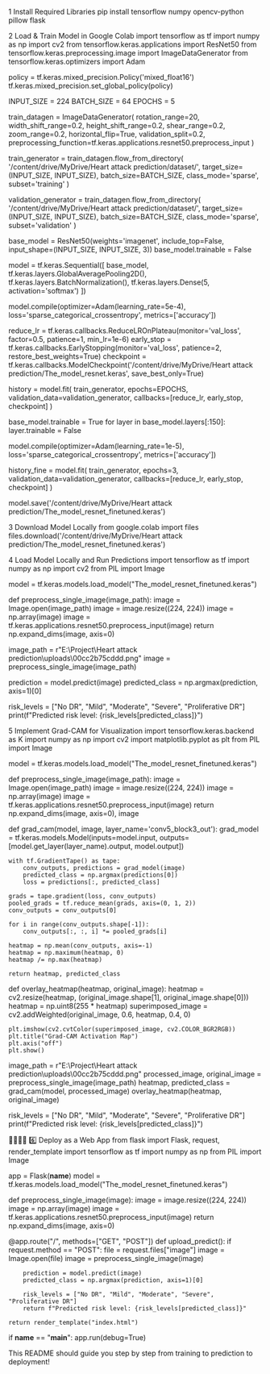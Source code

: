 1️ Install Required Libraries
pip install tensorflow numpy opencv-python pillow flask


2️ Load & Train Model in Google Colab
import tensorflow as tf
import numpy as np
import cv2
from tensorflow.keras.applications import ResNet50
from tensorflow.keras.preprocessing.image import ImageDataGenerator
from tensorflow.keras.optimizers import Adam

policy = tf.keras.mixed_precision.Policy('mixed_float16')
tf.keras.mixed_precision.set_global_policy(policy)

INPUT_SIZE = 224
BATCH_SIZE = 64
EPOCHS = 5

train_datagen = ImageDataGenerator(
    rotation_range=20, width_shift_range=0.2, height_shift_range=0.2,
    shear_range=0.2, zoom_range=0.2, horizontal_flip=True,
    validation_split=0.2, preprocessing_function=tf.keras.applications.resnet50.preprocess_input
)

train_generator = train_datagen.flow_from_directory(
    '/content/drive/MyDrive/Heart attack prediction/dataset/',
    target_size=(INPUT_SIZE, INPUT_SIZE),
    batch_size=BATCH_SIZE,
    class_mode='sparse',
    subset='training'
)

validation_generator = train_datagen.flow_from_directory(
    '/content/drive/MyDrive/Heart attack prediction/dataset/',
    target_size=(INPUT_SIZE, INPUT_SIZE),
    batch_size=BATCH_SIZE,
    class_mode='sparse',
    subset='validation'
)

base_model = ResNet50(weights='imagenet', include_top=False, input_shape=(INPUT_SIZE, INPUT_SIZE, 3))
base_model.trainable = False

model = tf.keras.Sequential([
    base_model,
    tf.keras.layers.GlobalAveragePooling2D(),
    tf.keras.layers.BatchNormalization(),
    tf.keras.layers.Dense(5, activation='softmax')
])

model.compile(optimizer=Adam(learning_rate=5e-4), loss='sparse_categorical_crossentropy', metrics=['accuracy'])

reduce_lr = tf.keras.callbacks.ReduceLROnPlateau(monitor='val_loss', factor=0.5, patience=1, min_lr=1e-6)
early_stop = tf.keras.callbacks.EarlyStopping(monitor='val_loss', patience=2, restore_best_weights=True)
checkpoint = tf.keras.callbacks.ModelCheckpoint('/content/drive/MyDrive/Heart attack prediction/The_model_resnet.keras', save_best_only=True)

history = model.fit(
    train_generator,
    epochs=EPOCHS,
    validation_data=validation_generator,
    callbacks=[reduce_lr, early_stop, checkpoint]
)

base_model.trainable = True
for layer in base_model.layers[:150]:
    layer.trainable = False

model.compile(optimizer=Adam(learning_rate=1e-5), loss='sparse_categorical_crossentropy', metrics=['accuracy'])

history_fine = model.fit(
    train_generator,
    epochs=3,
    validation_data=validation_generator,
    callbacks=[reduce_lr, early_stop, checkpoint]
)

model.save('/content/drive/MyDrive/Heart attack prediction/The_model_resnet_finetuned.keras')


3️ Download Model Locally
from google.colab import files
files.download('/content/drive/MyDrive/Heart attack prediction/The_model_resnet_finetuned.keras')


4️ Load Model Locally and Run Predictions
import tensorflow as tf
import numpy as np
import cv2
from PIL import Image

model = tf.keras.models.load_model("The_model_resnet_finetuned.keras")

def preprocess_single_image(image_path):
    image = Image.open(image_path)
    image = image.resize((224, 224))
    image = np.array(image)
    image = tf.keras.applications.resnet50.preprocess_input(image)
    return np.expand_dims(image, axis=0)

image_path = r"E:\Project\Heart attack prediction\uploads\00cc2b75cddd.png"
image = preprocess_single_image(image_path)

prediction = model.predict(image)
predicted_class = np.argmax(prediction, axis=1)[0]

risk_levels = ["No DR", "Mild", "Moderate", "Severe", "Proliferative DR"]
print(f"Predicted risk level: {risk_levels[predicted_class]}")


5️ Implement Grad-CAM for Visualization
import tensorflow.keras.backend as K
import numpy as np
import cv2
import matplotlib.pyplot as plt
from PIL import Image

model = tf.keras.models.load_model("The_model_resnet_finetuned.keras")

def preprocess_single_image(image_path):
    image = Image.open(image_path)
    image = image.resize((224, 224))
    image = np.array(image)
    image = tf.keras.applications.resnet50.preprocess_input(image)
    return np.expand_dims(image, axis=0), image

def grad_cam(model, image, layer_name='conv5_block3_out'):
    grad_model = tf.keras.models.Model(inputs=model.input, outputs=[model.get_layer(layer_name).output, model.output])

    with tf.GradientTape() as tape:
        conv_outputs, predictions = grad_model(image)
        predicted_class = np.argmax(predictions[0])
        loss = predictions[:, predicted_class]

    grads = tape.gradient(loss, conv_outputs)
    pooled_grads = tf.reduce_mean(grads, axis=(0, 1, 2))
    conv_outputs = conv_outputs[0]

    for i in range(conv_outputs.shape[-1]):
        conv_outputs[:, :, i] *= pooled_grads[i]

    heatmap = np.mean(conv_outputs, axis=-1)
    heatmap = np.maximum(heatmap, 0)
    heatmap /= np.max(heatmap)

    return heatmap, predicted_class

def overlay_heatmap(heatmap, original_image):
    heatmap = cv2.resize(heatmap, (original_image.shape[1], original_image.shape[0]))
    heatmap = np.uint8(255 * heatmap)
    superimposed_image = cv2.addWeighted(original_image, 0.6, heatmap, 0.4, 0)
    
    plt.imshow(cv2.cvtColor(superimposed_image, cv2.COLOR_BGR2RGB))
    plt.title("Grad-CAM Activation Map")
    plt.axis("off")
    plt.show()

image_path = r"E:\Project\Heart attack prediction\uploads\00cc2b75cddd.png"
processed_image, original_image = preprocess_single_image(image_path)
heatmap, predicted_class = grad_cam(model, processed_image)
overlay_heatmap(heatmap, original_image)

risk_levels = ["No DR", "Mild", "Moderate", "Severe", "Proliferative DR"]
print(f"Predicted risk level: {risk_levels[predicted_class]}")


6️⃣ Deploy as a Web App
from flask import Flask, request, render_template
import tensorflow as tf
import numpy as np
from PIL import Image

app = Flask(__name__)
model = tf.keras.models.load_model("The_model_resnet_finetuned.keras")

def preprocess_single_image(image):
    image = image.resize((224, 224))
    image = np.array(image)
    image = tf.keras.applications.resnet50.preprocess_input(image)
    return np.expand_dims(image, axis=0)

@app.route("/", methods=["GET", "POST"])
def upload_predict():
    if request.method == "POST":
        file = request.files["image"]
        image = Image.open(file)
        image = preprocess_single_image(image)

        prediction = model.predict(image)
        predicted_class = np.argmax(prediction, axis=1)[0]

        risk_levels = ["No DR", "Mild", "Moderate", "Severe", "Proliferative DR"]
        return f"Predicted risk level: {risk_levels[predicted_class]}"

    return render_template("index.html")

if __name__ == "__main__":
    app.run(debug=True)


This README should guide you step by step from training to prediction to deployment!

